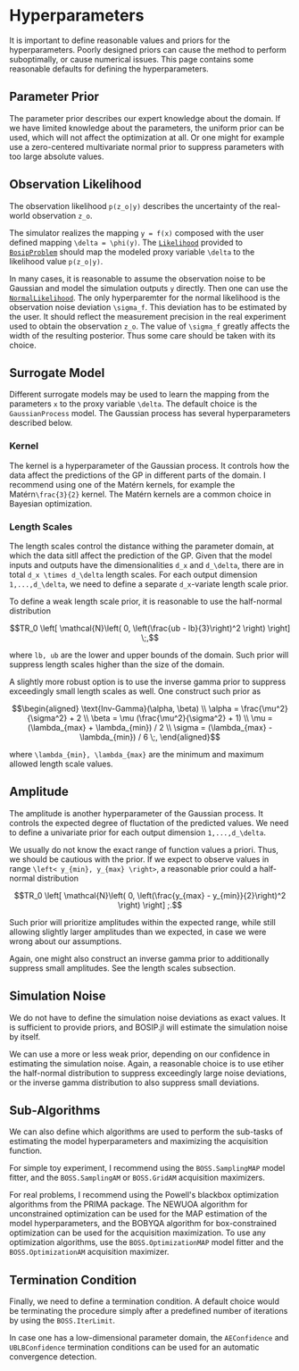 # Hyperparameters

It is important to define reasonable values and priors for the hyperparameters. Poorly designed priors can cause the method to perform suboptimally, or cause numerical issues. This page contains some reasonable defaults for defining the hyperparameters.

## Parameter Prior

The parameter prior describes our expert knowledge about the domain. If we have limited knowledge about the parameters, the uniform prior can be used, which will not affect the optimization at all. Or one might for example use a zero-centered multivariate normal prior to suppress parameters with too large absolute values.

## Observation Likelihood

The observation likelihood ``p(z_o|y)`` describes the uncertainty of the real-world observation ``z_o``.

The simulator realizes the mapping ``y = f(x)`` composed with the user defined mapping ``\delta = \phi(y)``. The [`Likelihood`](@ref) provided to [`BosipProblem`](@ref) should map the modeled proxy variable ``\delta`` to the likelihood value ``p(z_o|y)``.

In many cases, it is reasonable to assume the observation noise to be Gaussian and model the simulation outputs ``y`` directly. Then one can use the [`NormalLikelihood`](@ref). The only hyperparemter for the normal likelihood is the observation noise deviation ``\sigma_f``. This deviation has to be estimated by the user. It should reflect the measurement precision in the real experiment used to obtain the observation ``z_o``. The value of ``\sigma_f`` greatly affects the width of the resulting posterior. Thus some care should be taken with its choice.

## Surrogate Model

Different surrogate models may be used to learn the mapping from the parameters ``x`` to the proxy variable ``\delta``. The default choice is the `GaussianProcess` model. The Gaussian process has several hyperparameters described below.

### Kernel

The kernel is a hyperparameter of the Gaussian process. It controls how the data affect the predictions of the GP in different parts of the domain. I recommend using one of the Matérn kernels, for example the Matérn``\frac{3}{2}`` kernel. The Matérn kernels are a common choice in Bayesian optimization.

### Length Scales

The length scales control the distance withing the parameter domain, at which the data sitll affect the prediction of the GP. Given that the model inputs and outputs have the dimensionalities ``d_x`` and ``d_\delta``, there are in total ``d_x \times d_\delta`` length scales. For each output dimension ``1,...,d_\delta``, we need to define a separate ``d_x``-variate length scale prior.

To define a weak length scale prior, it is reasonable to use the half-normal distribution
```math
TR_0 \left[ \mathcal{N}\left( 0, \left(\frac{ub - lb}{3}\right)^2 \right) \right] \;,
```
where ``lb, ub`` are the lower and upper bounds of the domain. Such prior will suppress length scales higher than the size of the domain.

A slightly more robust option is to use the inverse gamma prior to suppress exceedingly small length scales as well. One construct such prior as
```math
\begin{aligned}
\text{Inv-Gamma}(\alpha, \beta) \\
\alpha = \frac{\mu^2}{\sigma^2} + 2 \\
\beta = \mu (\frac{\mu^2}{\sigma^2} + 1) \\
\mu = (\lambda_{max} + \lambda_{min}) / 2 \\
\sigma = (\lambda_{max} - \lambda_{min}) / 6 \;,
\end{aligned}
```
where ``\lambda_{min}, \lambda_{max}`` are the minimum and maximum allowed length scale values.

## Amplitude

The amplitude is another hyperparameter of the Gaussian process. It controls the expected degree of fluctation of the predicted values. We need to define a univariate prior for each output dimension ``1,...,d_\delta``.

We usually do not know the exact range of function values a priori. Thus, we should be cautious with the prior. If we expect to observe values in range ``\left< y_{min}, y_{max} \right>``, a reasonable prior could a half-normal distribution
```math
TR_0 \left[ \mathcal{N}\left( 0, \left(\frac{y_{max} - y_{min}}{2}\right)^2 \right) \right] ;.
```
Such prior will prioritize amplitudes within the expected range, while still allowing slightly larger amplitudes than we expected, in case we were wrong about our assumptions.

Again, one might also construct an inverse gamma prior to additionally suppress small amplitudes. See the length scales subsection.

## Simulation Noise

We do not have to define the simulation noise deviations as exact values. It is sufficient to provide priors, and BOSIP.jl will estimate the simulation noise by itself.

We can use a more or less weak prior, depending on our confidence in estimating the simulation noise. Again, a reasonable choice is to use etiher the half-normal distribution to suppress exceedingly large noise deviations, or the inverse gamma distribution to also suppress small deviations.

## Sub-Algorithms

We can also define which algorithms are used to perform the sub-tasks of estimating the model hyperparameters and maximizing the acquisition function.

For simple toy experiment, I recommend using the `BOSS.SamplingMAP` model fitter, and the `BOSS.SamplingAM` or `BOSS.GridAM` acquisition maximizers.

For real problems, I recommend using the Powell's blackbox optimization algorithms from the PRIMA package. The NEWUOA algorithm for unconstrained optimization can be used for the MAP estimation of the model hyperparameters, and the BOBYQA algorithm for box-constrained optimization can be used for the acquisition maximization. To use any optimization algorithms, use the `BOSS.OptimizationMAP` model fitter and the `BOSS.OptimizationAM` acquisition maximizer.

## Termination Condition

Finally, we need to define a termination condition. A default choice would be terminating the procedure simply after a predefined number of iterations by using the `BOSS.IterLimit`.

In case one has a low-dimensional parameter domain, the `AEConfidence` and `UBLBConfidence` termination conditions can be used for an automatic convergence detection.

